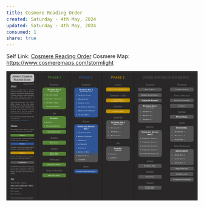 ```yaml
---
title: Cosmere Reading Order
created: Saturday - 4th May, 2024
updated: Saturday - 4th May, 2024
consumed: 1
share: true
---
```


Self Link: [Cosmere Reading Order](Cosmere%20Reading%20Order.md)
Cosmere Map: https://www.cosmeremaps.com/stormlight

![Cosmere Reading Order.png](./2.%20Areas/Fantasy%20Fiction/Cosmere%20Reading%20Order.png)
